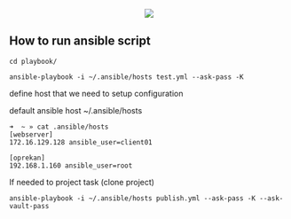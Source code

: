 <p align="center">
  <img src="https://upload.wikimedia.org/wikipedia/commons/2/24/Ansible_logo.svg"/>
</p>

## How to run ansible script 

```
cd playbook/
```

```
ansible-playbook -i ~/.ansible/hosts test.yml --ask-pass -K
```

define host that we need to setup configuration

default ansible host ~/.ansible/hosts

```
➜  ~ » cat .ansible/hosts
[webserver]
172.16.129.128 ansible_user=client01

[oprekan]
192.168.1.160 ansible_user=root
```

If needed to project task (clone project)
```
ansible-playbook -i ~/.ansible/hosts publish.yml --ask-pass -K --ask-vault-pass
```